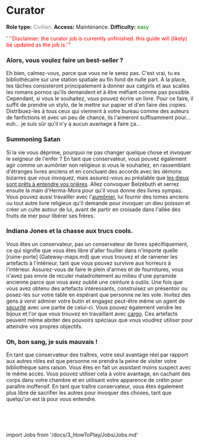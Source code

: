 # Curator
**Role type:** <font color= "#808080">Civilian</font>. **Access:** Maintenance. **Difficulty:** <font color="Green">easy</font>

'<font color="red"> ''Disclaimer: the curator job is currently unfinished. this guide will (likely) be updated as the job is.''</font>'


### Alors, vous voulez faire un best-seller ?

Eh bien, calmez-vous, parce que vous ne le serez pas. C'est vrai, tu es bibliothécaire sur une station spatiale au fin fond de nulle part. A la place, tes tâches consisteront principalement à donner aux catgirls et aux scalies les romans pornos qu'ils demandent et à être méfiant comme pas possible. Cependant, si vous le souhaitez, vous pouvez écrire un livre. Pour ce faire, il suffit de prendre un stylo, de le mettre sur papier et d'en faire des copies. Distribuez-les à tous ceux qui viennent à votre bureau comme des auteurs de fanfictions et avec un peu de chance, ils l'aimeront suffisamment pour... euh... je suis sûr qu'il n'y a aucun avantage à faire ça...



### Summoning Satan

Si la vie vous déprime, pourquoi ne pas changer quelque chose et invoquer le seigneur de l'enfer ? En tant que conservateur, vous pouvez également agir comme un aumônier non religieux si vous le souhaitez, en rassemblant d'étranges livres anciens et en concluant des accords avec les démons bizarres que vous invoquez, mais assurez-vous au préalable que [les dieux sont prêts à entendre vos prières](So-close-to-impossible-that-it-might-as-well-not-even-exist.md). Allez convoquer Belzébuth et serrez ensuite la main d'Herma-Mora pour qu'il vous donne des livres sympas. Vous pouvez aussi travailler avec l'[aumônier](Chaplain.md), lui fournir des tomes anciens ou tout autre livre religieux qu'il demande pour invoquer un dieu poisson et créer un culte autour de lui, avant de partir en croisade dans l'allée des fruits de mer pour libérer ses frères.



### Indiana Jones et la chasse aux trucs cools.

Vous êtes un conservateur, pas un conservateur de livres spécifiquement, ce qui signifie que vous êtes libre d'aller fouiller dans n'importe quelle [ruine-porte] (Gateway-maps.md) que vous trouvez et de ramener les artefacts à l'intérieur, tant que vous pouvez survivre aux horreurs à l'intérieur. Assurez-vous de faire le plein d'armes et de fournitures, vous n'avez pas envie de reculer maladroitement au milieu d'une pyramide ancienne parce que vous avez oublié une ceinture à outils. Une fois que vous avez obtenu des artefacts intéressants, construisez un présentoir ou posez-les sur votre table en espérant que personne ne les vole. Invitez des gens à venir admirer votre butin et engagez peut-être même un agent de [sécurité](Security.md) avec une partie de celui-ci. Vous pouvez également vendre les bijoux et l'or que vous trouvez en travaillant avec [cargo](Cargo-Technician.md). Ces artefacts peuvent même abriter des pouvoirs spéciaux que vous voudrez utiliser pour atteindre vos propres objectifs.



### Oh, bon sang, je suis mauvais !

En tant que conservateur des traîtres, votre seul avantage réel par rapport aux autres rôles est que personne ne prendra la peine de visiter votre bibliothèque sans raison. Vous êtes en fait un assistant moins suspect avec le même accès. Vous pouvez utiliser cela à votre avantage, en cachant des corps dans votre chambre et en utilisant votre apparence de crétin pour paraître inoffensif. En tant que traître conservateur, vous êtes également plus libre de sacrifier les autres pour invoquer des choses, tant que quelqu'un est là pour vous entendre.

  <br/>
<br/>
<br/>

import Jobs from '/docs/3_HowToPlay/Jobs/Jobs.md'

<Jobs />

